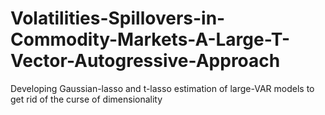 # Volatilities-Spillovers-in-Commodity-Markets-A-Large-T-Vector-Autogressive-Approach
Developing Gaussian-lasso and t-lasso estimation of large-VAR models to get rid of the curse of dimensionality
